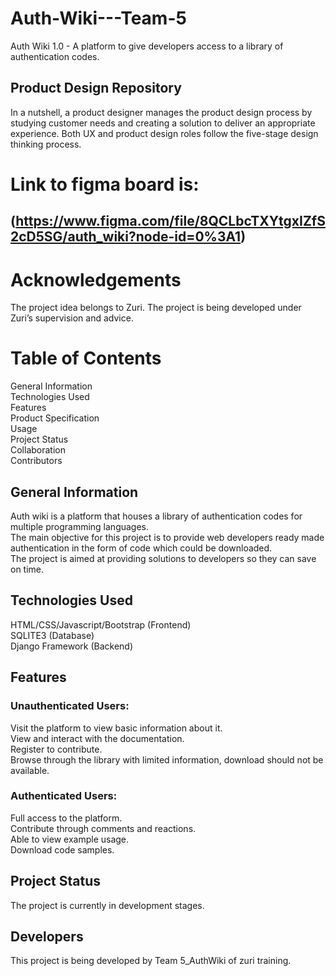 # Auth-Wiki---Team-5
Auth Wiki 1.0 - A platform to give developers access to a library of authentication codes.

## Product Design Repository

In a nutshell, a product designer manages the product design process by studying customer needs and creating a solution to deliver an appropriate experience. Both UX and product design roles follow the five-stage design thinking process.

# Link to figma board is:
## (https://www.figma.com/file/8QCLbcTXYtgxIZfS2cD5SG/auth_wiki?node-id=0%3A1)

# Acknowledgements
The project idea belongs to Zuri. The project is being developed under Zuri’s supervision and advice.

# Table of Contents
General Information <br />
Technologies Used <br />
Features <br />
Product Specification <br />
Usage <br />
Project Status <br />
Collaboration <br />
Contributors <br />

## General Information
Auth wiki is a platform that houses a library of authentication codes for multiple programming languages.  <br />
The main objective for this project is to provide web developers ready made authentication in the form of code which could be downloaded.  <br />
The project is aimed at providing solutions to developers so they can save on time.

## Technologies Used
HTML/CSS/Javascript/Bootstrap (Frontend) <br />
SQLITE3 (Database) <br />
Django Framework (Backend) <br />

## Features
### Unauthenticated Users:
Visit the platform to view basic information about it. <br />
View and interact with the documentation. <br />
Register to contribute. <br />
Browse through the library with limited information, download should not be available. <br />

### Authenticated Users:
Full access to the platform. <br />
Contribute through comments and reactions. <br />
Able to view example usage. <br />
Download code samples. <br />


## Project Status
The project is currently in development stages.


## Developers
This project is being developed by Team 5_AuthWiki of zuri training.
